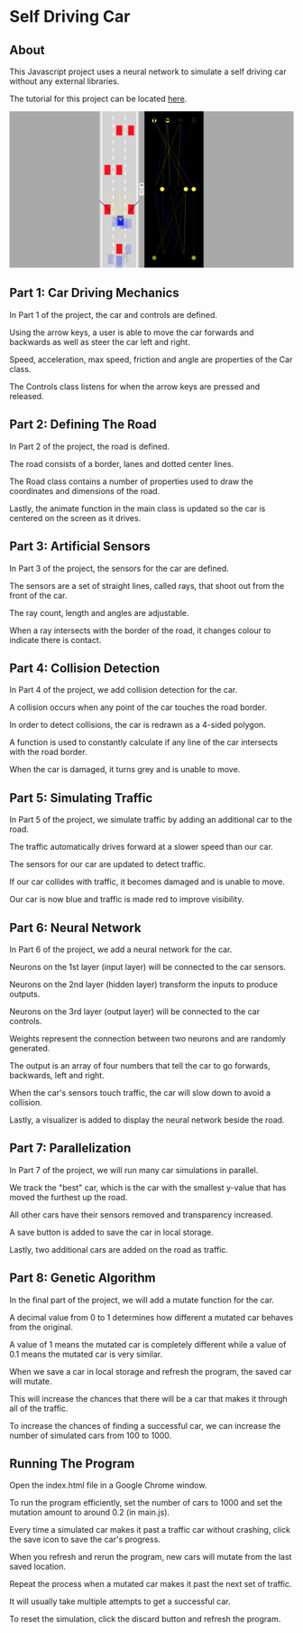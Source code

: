 # Self Driving Car

## About

This Javascript project uses a neural network to simulate a self driving car without any external libraries. 

The tutorial for this project can be located [here](https://www.youtube.com/watch?v=Rs_rAxEsAvI).

!["Screenshot"](https://raw.githubusercontent.com/michaelwangcode/self-driving-car/master/screenshot.png)



## Part 1: Car Driving Mechanics

In Part 1 of the project, the car and controls are defined. 

Using the arrow keys, a user is able to move the car forwards and backwards as well as steer the car left and right.

Speed, acceleration, max speed, friction and angle are properties of the Car class.

The Controls class listens for when the arrow keys are pressed and released.



## Part 2: Defining The Road

In Part 2 of the project, the road is defined.

The road consists of a border, lanes and dotted center lines.

The Road class contains a number of properties used to draw the coordinates and dimensions of the road.

Lastly, the animate function in the main class is updated so the car is centered on the screen as it drives.



## Part 3: Artificial Sensors

In Part 3 of the project, the sensors for the car are defined.

The sensors are a set of straight lines, called rays, that shoot out from the front of the car.

The ray count, length and angles are adjustable.

When a ray intersects with the border of the road, it changes colour to indicate there is contact.



## Part 4: Collision Detection

In Part 4 of the project, we add collision detection for the car.

A collision occurs when any point of the car touches the road border.

In order to detect collisions, the car is redrawn as a 4-sided polygon.

A function is used to constantly calculate if any line of the car intersects with the road border.

When the car is damaged, it turns grey and is unable to move.



## Part 5: Simulating Traffic

In Part 5 of the project, we simulate traffic by adding an additional car to the road.

The traffic automatically drives forward at a slower speed than our car.

The sensors for our car are updated to detect traffic.

If our car collides with traffic, it becomes damaged and is unable to move.

Our car is now blue and traffic is made red to improve visibility.



## Part 6: Neural Network

In Part 6 of the project, we add a neural network for the car.

Neurons on the 1st layer (input layer) will be connected to the car sensors.

Neurons on the 2nd layer (hidden layer) transform the inputs to produce outputs.

Neurons on the 3rd layer (output layer) will be connected to the car controls.

Weights represent the connection between two neurons and are randomly generated.

The output is an array of four numbers that tell the car to go forwards, backwards, left and right.

When the car's sensors touch traffic, the car will slow down to avoid a collision.

Lastly, a visualizer is added to display the neural network beside the road.



## Part 7: Parallelization

In Part 7 of the project, we will run many car simulations in parallel.

We track the "best" car, which is the car with the smallest y-value that has moved the furthest up the road.

All other cars have their sensors removed and transparency increased.

A save button is added to save the car in local storage.

Lastly, two additional cars are added on the road as traffic.



## Part 8: Genetic Algorithm

In the final part of the project, we will add a mutate function for the car.

A decimal value from 0 to 1 determines how different a mutated car behaves from the original.

A value of 1 means the mutated car is completely different while a value of 0.1 means the mutated car is very similar.

When we save a car in local storage and refresh the program, the saved car will mutate.

This will increase the chances that there will be a car that makes it through all of the traffic.

To increase the chances of finding a successful car, we can increase the number of simulated cars from 100 to 1000.



## Running The Program

Open the index.html file in a Google Chrome window.

To run the program efficiently, set the number of cars to 1000 and set the mutation amount to around 0.2 (in main.js).

Every time a simulated car makes it past a traffic car without crashing, click the save icon to save the car's progress.

When you refresh and rerun the program, new cars will mutate from the last saved location.

Repeat the process when a mutated car makes it past the next set of traffic.

It will usually take multiple attempts to get a successful car.

To reset the simulation, click the discard button and refresh the program.
